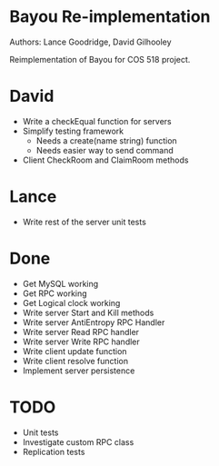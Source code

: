# Bayou Re-implementation

Authors: Lance Goodridge, David Gilhooley

Reimplementation of Bayou for COS 518 project.

# David

* Write a checkEqual function for servers
* Simplify testing framework
  - Needs a create(name string) function
  - Needs easier way to send command
* Client CheckRoom and ClaimRoom methods

# Lance

* Write rest of the server unit tests

# Done

* Get MySQL working
* Get RPC working
* Get Logical clock working
* Write server Start and Kill methods
* Write server AntiEntropy RPC Handler
* Write server Read RPC handler
* Write server Write RPC handler
* Write client update function
* Write client resolve function
* Implement server persistence

# TODO

* Unit tests
* Investigate custom RPC class
* Replication tests

